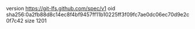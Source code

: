 version https://git-lfs.github.com/spec/v1
oid sha256:0a2fb88d8c14ec8f4bf9457ff11b10225ff3f09fc7ae0dc06ec70d9e2c0f7c42
size 1201
